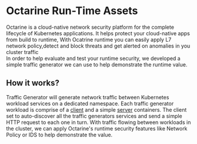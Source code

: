 # Octarine Run-Time Assets

Octarine is a cloud-native network security platform for the complete lifecycle of Kubernetes applications. It helps protect your cloud-native apps from build to runtime, 
With Ocatrine runtime you can easily apply L7 network policy,detect and block threats and get alerted on anomalies in you cluster traffic  
In order to help evaluate and test your runtime security, we developed a simple traffic generator we can use to help demonstrate the runtime value.

## How it works?
Traffic Generator will generate network traffic between Kubernetes workload services on a dedicated namespace. Each traffic generator workload is comprise of a [client](./client/README.md) and a simple [server](./server/README.md) containers. The client set to auto-discover all the traffic generators services and send a simple HTTP request to each one in turn. With traffic flowing between workloads in the cluster, we can apply Octarine's runtime security features like Network Policy or IDS to help demonstrate the value.